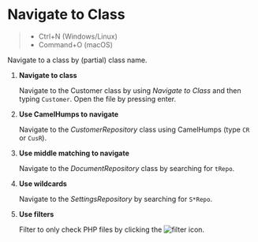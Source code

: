 # Navigate to Class

> - Ctrl+N (Windows/Linux)
> - Command+O (macOS)

Navigate to a class by (partial) class name.

1. **Navigate to class**

    Navigate to the Customer class by using *Navigate to Class* and then typing `Customer`. Open the file by pressing enter.

2. **Use CamelHumps to navigate**

    Navigate to the _CustomerRepository_ class using CamelHumps (type `CR` or `CusR`).

3. **Use middle matching to navigate**
    
    Navigate to the _DocumentRepository_ class by searching for `tRepo`.

4. **Use wildcards**

    Navigate to the _SettingsRepository_ by searching for `S*Repo`.

5. **Use filters** 

    Filter to only check PHP files by clicking the ![filter](../../sources/icons/filter.png) icon.
